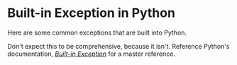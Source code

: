 # Built-in Exception in Python
Here are some common exceptions that are built into Python.

Don't expect this to be comprehensive, because it isn't. Reference Python's documentation, [_Built-in Exception_](https://docs.python.org/3/library/exceptions.html#built-in-exceptions) for a master reference.
